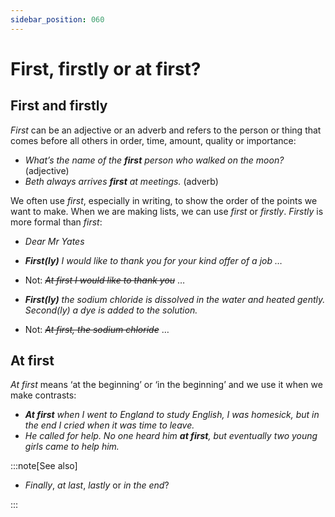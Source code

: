 ```yaml
---
sidebar_position: 060
---
```


# First, firstly or at first?

## First and firstly

*First* can be an adjective or an adverb and refers to the person or thing that comes before all others in order, time, amount, quality or importance:

- *What’s the name of the **first** person who walked on the moon?* (adjective)
- *Beth always arrives **first** at meetings.* (adverb)

We often use *first*, especially in writing, to show the order of the points we want to make. When we are making lists, we can use *first* or *firstly*. *Firstly* is more formal than *first*:

- *Dear Mr Yates*
- ***First(ly)*** *I would like to thank you for your kind offer of a job …*
- Not: *~~At first I would like to thank you~~* …

- ***First(ly)*** *the sodium chloride is dissolved in the water and heated gently. Second(ly) a dye is added to the solution.*
- Not: *~~At first, the sodium chloride~~* …

## At first

*At first* means ‘at the beginning’ or ‘in the beginning’ and we use it when we make contrasts:

- ***At first*** *when I went to England to study English, I was homesick, but in the end I cried when it was time to leave.*
- *He called for help. No one heard him **at first**, but eventually two young girls came to help him.*

:::note[See also]

- *Finally*, *at last*, *lastly* or *in the end*?

:::
